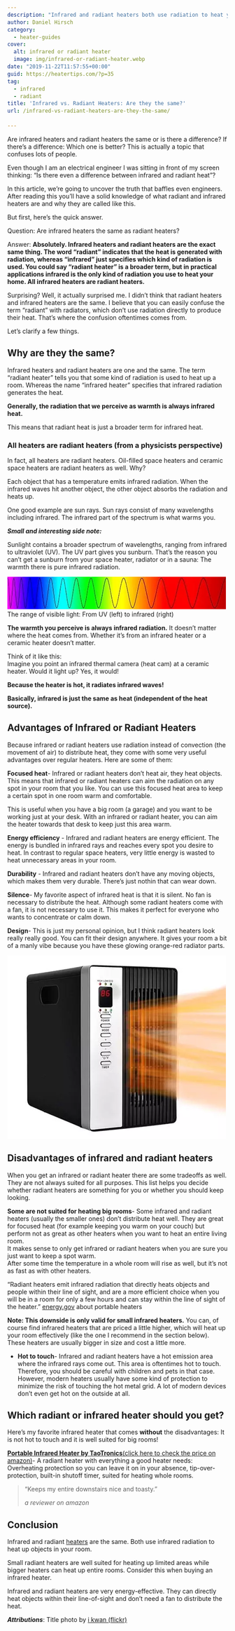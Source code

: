 ```yaml
---
description: "Infrared and radiant heaters both use radiation to heat your home. But are they the same or is there a difference? Here's everything you need to know."
author: Daniel Hirsch
category:
  - heater-guides
cover:
  alt: infrared or radiant heater
  image: img/infrared-or-radiant-heater.webp
date: "2019-11-22T11:57:55+00:00"
guid: https://heatertips.com/?p=35
tag:
  - infrared
  - radiant
title: 'Infrared vs. Radiant Heaters: Are they the same?'
url: /infrared-vs-radiant-heaters-are-they-the-same/

---
```

Are infrared heaters and radiant heaters the same or is there a difference? If there’s a difference: Which one is better? This is actually a topic that confuses lots of people.

Even though I am an electrical engineer I was sitting in front of my screen thinking: “Is there even a difference between infrared and radiant heat”?

In this article, we’re going to uncover the truth that baffles even engineers. After reading this you’ll have a solid knowledge of what radiant and infrared heaters are and why they are called like this.

But first, here’s the quick answer.

Question: Are infrared heaters the same as radiant heaters?

Answer: **Absolutely. Infrared heaters and radiant heaters are the exact same thing. The word “radiant” indicates that the heat is generated with radiation, whereas “infrared” just specifies which kind of radiation is used. You could say “radiant heater” is a broader term, but in practical applications infrared is the only kind of radiation you use to heat your home. All infrared heaters are radiant heaters.**  

Surprising? Well, it actually surprised me. I didn’t think that radiant heaters and infrared heaters are the same. I believe that you can easily confuse the term “radiant” with radiators, which don’t use radiation directly to produce their heat. That’s where the confusion oftentimes comes from.

Let’s clarify a few things.

## Why are they the same?

Infrared heaters and radiant heaters are one and the same. The term “radiant heater” tells you that some kind of radiation is used to heat up a room. Whereas the name “infrared heater” specifies that infrared radiation generates the heat.

**Generally, the radiation that we perceive as warmth is always infrared heat.**

This means that radiant heat is just a broader term for infrared heat.

### All heaters are radiant heaters (from a physicists perspective)

In fact, all heaters are radiant heaters. Oil-filled space heaters and ceramic space heaters are radiant heaters as well. Why?

Each object that has a temperature emits infrared radiation. When the infrared waves hit another object, the other object absorbs the radiation and heats up.

One good example are sun rays. Sun rays consist of many wavelengths including infrared. The infrared part of the spectrum is what warms you.

_**Small and interesting side note:**_

Sunlight contains a broader spectrum of wavelengths, ranging from infrared to ultraviolet (UV). The UV part gives you sunburn. That’s the reason you can’t get a sunburn from your space heater, radiator or in a sauna: The warmth there is pure infrared radiation.

![](/img/spectrum-of-light-infrared-heat.webp)The range of visible light: From UV (left) to infrared (right)

**The warmth you perceive is always infrared radiation.** It doesn’t matter where the heat comes from. Whether it’s from an infrared heater or a ceramic heater doesn’t matter.

Think of it like this:  
Imagine you point an infrared thermal camera (heat cam) at a ceramic heater. Would it light up? Yes, it would!

**Because the heater is hot, it radiates infrared waves!**

**Basically, infrared is just the same as heat (independent of the heat source).**  

## Advantages of Infrared or Radiant Heaters

Because infrared or radiant heaters use radiation instead of convection (the movement of air) to distribute heat, they come with some very useful advantages over regular heaters. Here are some of them:

**Focused heat**\- Infrared or radiant heaters don’t heat air, they heat objects. This means that infrared or radiant heaters can aim the radiation on any spot in your room that you like. You can use this focused heat area to keep a certain spot in one room warm and comfortable.

This is useful when you have a big room (a garage) and you want to be working just at your desk. With an infrared or radiant heater, you can aim the heater towards that desk to keep just this area warm.

**Energy efficiency** \- Infrared and radiant heaters are energy efficient. The energy is bundled in infrared rays and reaches every spot you desire to heat. In contrast to regular space heaters, very little energy is wasted to heat unnecessary areas in your room.

**Durability** \- Infrared and radiant heaters don’t have any moving objects, which makes them very durable. There’s just nothin that can wear down.

**Silence**\- My favorite aspect of infrared heat is that it is silent. No fan is necessary to distribute the heat. Although some radiant heaters come with a fan, it is not necessary to use it. This makes it perfect for everyone who wants to concentrate or calm down.

**Design**\- This is just my personal opinion, but I think radiant heaters look really really good. You can fit their design anywhere. It gives your room a bit of a manly vibe because you have these glowing orange-red radiator parts.

![infrared and radiant heaters are the same](/img/infrared-heater-is-the-same-as-radiant-heater.webp)

## Disadvantages of infrared and radiant heaters

When you get an infrared or radiant heater there are some tradeoffs as well. They are not always suited for all purposes. This list helps you decide whether radiant heaters are something for you or whether you should keep looking.

**Some are not suited for heating big rooms**\- Some infrared and radiant heaters (usually the smaller ones) don’t distribute heat well. They are great for focused heat (for example keeping you warm on your couch) but perform not as great as other heaters when you want to heat an entire living room.  
It makes sense to only get infrared or radiant heaters when you are sure you just want to keep a spot warm.  
After some time the temperature in a whole room will rise as well, but it’s not as fast as with other heaters.

“Radiant heaters emit infrared radiation that directly heats objects and people within their line of sight, and are a more efficient choice when you will be in a room for only a few hours and can stay within the line of sight of the heater.” [energy.gov](https://www.energy.gov/energysaver/home-heating-systems/portable-heaters) about portable heaters

**Note: This downside is only valid for small infrared heaters.** You can, of course find infrared heaters that are priced a little higher, which will heat up your room effectively (like the one I recommend in the section below). These heaters are usually bigger in size and cost a little more.

- **Hot to touch**\- Infrared and radiant heaters have a hot emission area where the infrared rays come out. This area is oftentimes hot to touch. Therefore, you should be careful with children and pets in that case.  
However, modern heaters usually have some kind of protection to minimize the risk of touching the hot metal grid. A lot of modern devices don’t even get hot on the outside at all.

## Which radiant or infrared heater should you get?

Here’s my favorite infrared heater that comes **without** the disadvantages: It is not hot to touch and it is well suited for big rooms!

[**Portable Infrared Heater by TaoTronics**(click here to check the price on amazon)](https://www.amazon.com/dp/B089LWW1GP/ref=as_li_ss_tl?ie=UTF8&linkCode=ll1&tag=heatertips-20&linkId=0b9505068046b6aef4ed14dad1ff9ace&language=en_US)\- A radiant heater with everything a good heater needs: Overheating protection so you can leave it on in your absence, tip-over-protection, built-in shutoff timer, suited for heating whole rooms.

> “Keeps my entire downstairs nice and toasty.”
>
> _a reviewer on amazon_

## Conclusion

Infrared and radiant [heaters](https://heatertips.com) are the same. Both use infrared radiation to heat up objects in your room.

Small radiant heaters are well suited for heating up limited areas while bigger heaters can heat up entire rooms. Consider this when buying an infrared heater.

Infrared and radiant heaters are very energy-effective. They can directly heat objects within their line-of-sight and don’t need a fan to distribute the heat.

_**Attributions**_: Title photo by [i kwan (flickr)](https://flickr.com/photos/ikwan/3027507567/in/photolist-5BwLwk-4k8C4A-5SRBqB-27tkF1i-69pdwD-gc862i-CqpJn-bdBqW-oep6Cv-4yNgbt-KQmZcE-5Q1fCQ-2hp8gt8-okfVho-2cMfwFy-opnQkh-247ryJP-rkMfay-214VKBY-q4KnBQ-23zjbW8-7CzaDC-8sumMn-7MTnne-85JfMj-64pKRV-aXtt9D-sL3PH-7thk13-bvL7wu-SAygTb-ari1i-HZ1GGv-dYUYi7-aUyu72-CiELH9-S3M2N9-52FRSK-51QM4P-ShvrHV-2cmkrHi-8mkQi2-6QTQaz-W3AEXG-ehGe21-atwk7o-867G2n-g6fyq6-2dFCoH4-W6SgeR)
